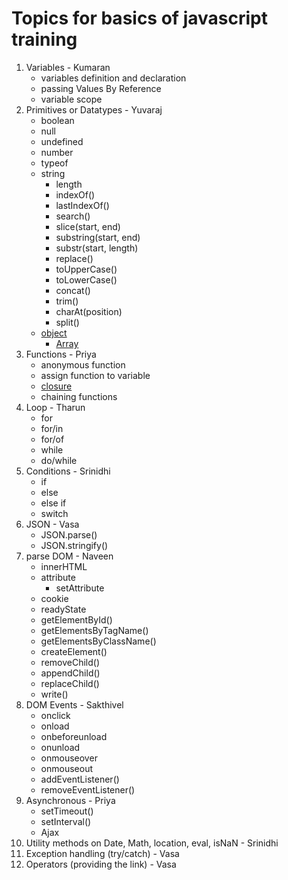 # Topics for basics of javascript training

1. Variables - Kumaran
    - variables definition and declaration
    - passing Values By Reference
    - variable scope
2. Primitives or Datatypes - Yuvaraj
    - boolean
    - null
    - undefined
    - number
    - typeof
    - string
         - length
        - indexOf()
        - lastIndexOf()
        - search()
        - slice(start, end)
        - substring(start, end)
        - substr(start, length)
        - replace()
        - toUpperCase()
        - toLowerCase()
        - concat()
        - trim()
        - charAt(position)
        - split()
    - [object](https://sdras.github.io/object-explorer/)
        - [Array](https://sdras.github.io/array-explorer/)
3. Functions - Priya
    - anonymous function
    - assign function to variable
    - [closure](https://tylermcginnis.com/javascript-visualizer/)
    - chaining functions
4. Loop - Tharun
    - for 
    - for/in
    - for/of
    - while
    - do/while
5. Conditions - Srinidhi
    - if
    - else
    - else if
    - switch
6. JSON - Vasa
    - JSON.parse()
    - JSON.stringify()
8. parse DOM - Naveen
    - innerHTML
    - attribute
        - setAttribute
    - cookie
    - readyState    
    - getElementById()
    - getElementsByTagName()
    - getElementsByClassName()
    - createElement()
    - removeChild()
    - appendChild()
    - replaceChild()
    - write()
9. DOM Events - Sakthivel
    - onclick
    - onload
    - onbeforeunload
    - onunload
    - onmouseover
    - onmouseout
    - addEventListener()
    - removeEventListener()
10. Asynchronous - Priya
    - setTimeout()
    - setInterval()
    - Ajax
11. Utility methods on Date, Math, location, eval, isNaN - Srinidhi
12. Exception handling (try/catch) - Vasa
13. Operators (providing the link) - Vasa
